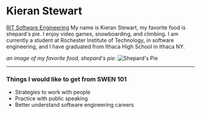 
# Kieran Stewart
[RIT Software Engineering](http://www.se.rit.edu "RIT Software Engineering")
My name is Kieran Stewart, my favorite food is shepard's pie. I enjoy video games, snowboarding, and climbing. I am currently a student at Rochester Institute of Technology, in software engineering, and I have graduated from Ithaca High School in Ithaca NY.

*an image of my favorite food, shepard's pie:*
![Shepard's Pie](https://c1.staticflickr.com/9/8816/28765399752_f980743c7f_o.jpg "Shepard's Pie")

------------
### Things I would like to get from SWEN 101
- Strategies to work with people
- Practice with public speaking
- Better understand software engineering careers
